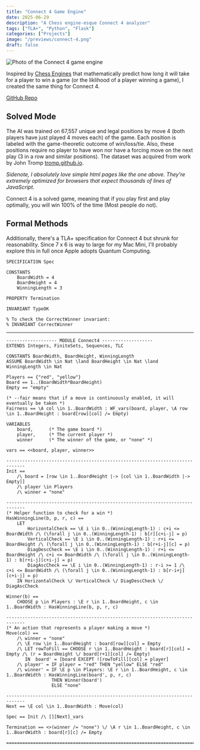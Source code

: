 ```yaml
---
title: "Connect 4 Game Engine"
date: 2025-06-29
description: "A Chess engine-esque Connect 4 analyzer"
tags: ["TLA+", "Python", "Flask"]
categories: ["Projects"]
image: "/previews/connect-4.png"
draft: false
---
```


![Photo of the Connect 4 game engine](/previews/connect-4.png)

Inspired by [Chess Engines](https://en.wikipedia.org/wiki/Chess_engine) that mathematically predict how long it will take for a player to win a game (or the liklihood of a player winning a game), I created the same thing for Connect 4. 

[GitHub Repo](https://github.com/EricSpencer00/connect-4)

## Solved Mode

The AI was trained on 67,557 unique and legal positions by move 4 (both players have just played 4 moves each) of the game. Each position is labeled with the game-theoretic outcome of win/loss/tie. Also, these positions require no player to have won nor have a forcing move on the next play (3 in a row and similar positions). The dataset was acquired from work by John Tromp [tromp.github.io](https://tromp.github.io).

*Sidenote, I absolutely love simple html pages like the one above. 
They're extremely optimized for browsers that expect thousands of lines of JavaScript.*

Connect 4 is a solved game, meaning that if you play first and play optimally, you will win 100% of the time (Most people do not).

## Formal Methods

Additionally, there's a TLA+ specification for Connect 4 but shrunk for reasonability. Since 7 x 6 is way to large for my Mac Mini, I'll probably explore this in full once Apple adopts Quantum Computing.

```
SPECIFICATION Spec

CONSTANTS
    BoardWidth = 4
    BoardHeight = 4
    WinningLength = 3

PROPERTY Termination

INVARIANT TypeOK

% To check the CorrectWinner invariant:
% INVARIANT CorrectWinner
```
---
```
------------------- MODULE Connect4 -------------------
EXTENDS Integers, FiniteSets, Sequences, TLC

CONSTANTS BoardWidth, BoardHeight, WinningLength
ASSUME BoardWidth \in Nat \land BoardHeight \in Nat \land WinningLength \in Nat

Players == {"red", "yellow"}
Board == 1..(BoardWidth*BoardHeight)
Empty == "empty"

(* --fair means that if a move is continuously enabled, it will eventually be taken *)
Fairness == \A col \in 1..BoardWidth : WF_vars(board, player, \A row \in 1..BoardHeight : board[row][col] /= Empty)

VARIABLES
    board,      (* The game board *)
    player,     (* The current player *)
    winner      (* The winner of the game, or "none" *)

vars == <<board, player, winner>>

-----------------------------------------------------------------------------
Init ==
    /\ board = [row \in 1..BoardHeight |-> [col \in 1..BoardWidth |-> Empty]]
    /\ player \in Players
    /\ winner = "none"

-----------------------------------------------------------------------------
(* Helper function to check for a win *)
HasWinningLine(b, p, r, c) ==
    LET
        HorizontalCheck == \E i \in 0..(WinningLength-1) : c+i <= BoardWidth /\ (\forall j \in 0..(WinningLength-1) : b[r][c+i-j] = p)
        VerticalCheck == \E i \in 0..(WinningLength-1) : r+i <= BoardHeight /\ (\forall j \in 0..(WinningLength-1) : b[r+i-j][c] = p)
        DiagDescCheck == \E i \in 0..(WinningLength-1) : r+i <= BoardHeight /\ c+i <= BoardWidth /\ (\forall j \in 0..(WinningLength-1) : b[r+i-j][c+i-j] = p)
        DiagAscCheck == \E i \in 0..(WinningLength-1) : r-i >= 1 /\ c+i <= BoardWidth /\ (\forall j \in 0..(WinningLength-1) : b[r-i+j][c+i-j] = p)
    IN HorizontalCheck \/ VerticalCheck \/ DiagDescCheck \/ DiagAscCheck

Winner(b) ==
    CHOOSE p \in Players : \E r \in 1..BoardHeight, c \in 1..BoardWidth : HasWinningLine(b, p, r, c)

-----------------------------------------------------------------------------
(* An action that represents a player making a move *)
Move(col) ==
    /\ winner = "none"
    /\ \E row \in 1..BoardHeight : board[row][col] = Empty
    /\ LET rowToFill == CHOOSE r \in 1..BoardHeight : board[r][col] = Empty /\ (r = BoardHeight \/ board[r+1][col] /= Empty)
       IN  board' = [board EXCEPT ![rowToFill][col] = player]
    /\ player' = IF player = "red" THEN "yellow" ELSE "red"
    /\ winner' = IF \E p \in Players: \E r \in 1..BoardHeight, c \in 1..BoardWidth : HasWinningLine(board', p, r, c)
                 THEN Winner(board')
                 ELSE "none"

-----------------------------------------------------------------------------
Next == \E col \in 1..BoardWidth : Move(col)

Spec == Init /\ [][Next]_vars

Termination == <>(winner /= "none") \/ \A r \in 1..BoardHeight, c \in 1..BoardWidth : board[r][c] /= Empty

=============================================================================
```
